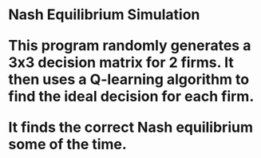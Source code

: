 <h1>Nash Equilibrium Simulation
<p>This program randomly generates a 3x3 decision matrix for 2 firms. It then uses a Q-learning algorithm to find the ideal decision for each firm.
<p>It finds the correct Nash equilibrium some of the time.
